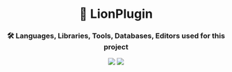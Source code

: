 <h1 align="center">🦁 LionPlugin</h1>
<h3 align="center">🛠️ Languages, Libraries, Tools, Databases, Editors used for this project</h3>
<p align="center">
  <img src="https://img.shields.io/badge/Java-ED8B00?style=for-the-badge&logo=openjdk&logoColor=white">
  <img src="https://img.shields.io/badge/IntelliJ_IDEA-000000.svg?style=for-the-badge&logo=intellij-idea&logoColor=white">
</p>
